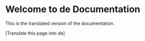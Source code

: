 ﻿---
slug: /
sidebar_position: 1
---

# Welcome to de Documentation

This is the translated version of the documentation.

[Translate this page into de]
